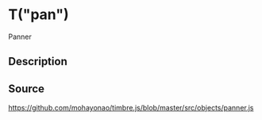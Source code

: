 T("pan")
===========
Panner

## Description ##


## Source ##
https://github.com/mohayonao/timbre.js/blob/master/src/objects/panner.js
